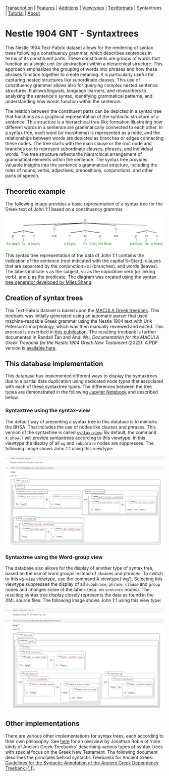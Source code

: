 <a name="start"></a>
<div class="hidden-content">
<a href="transcription.md">Transcription</a> | <a href="features/README.md#start">Features</a> | <a href="additions/README.md#start">Additions</a> | <a href="viewtypes.md#start">Viewtypes</a> | <a href="textformats.md#start">Textformats</a> | Syntaxtrees | <a href="tutorial/README.md#start">Tutorial</a> | <a href="about.md#start">About</a>
</div>

# Nestle 1904 GNT - Syntaxtrees

This Nestle 1904 Text-Fabric dataset allows for the rendering of syntax trees following a constituency grammar, which describes sentences in terms of its constituent parts. These constituents are groups of words that function as a single unit (or abstraction) within a hierarchical structure. This approach emphasizes the grouping of words into phrases and how these phrases function together to create meaning. It is particularly useful for capturing nested structures like subordinate clauses. This use of constituency grammar allows also for querying complex nested sentence structures. It allows linguists, language learners, and researchers to analyzing the sentence's syntax, identifying grammatical patterns, and understanding how words function within the sentence.

The relation between the constituent parts can be depicted in a syntax tree that functions as a graphical representation of the syntactic structure of a sentence. This structure is a hierarchical tree-like formation illustrating how different words in a sentence are grammatically connected to each other. In a syntax tree, each word (or morpheme) is represented as a node, and the relationships between words are depicted as branches or edges connecting these nodes. The tree starts with the main clause or the root node and branches out to represent subordinate clauses, phrases, and individual words. The tree structure reflects the hierarchical arrangement of grammatical elements within the sentence. The syntax tree provides valuable insights into the sentence's grammatical structure, including the roles of nouns, verbs, adjectives, prepositions, conjunctions, and other parts of speech. 

## Theoretic example

The following image provides a basic representation of a syntax tree for the Greek text of John 1:1 based on a constituency grammar.

<img src="features/images/syntax_tree.png" width="550">

This syntax tree representation of the data of John 1:1 contains the indication of the sentence (root indicated with the capital S=Start), clauses that are separated by the conjunction καί (branches), and words (leaves). The labels indicate s as the subject, vc as the copulative verb (or linking verb), and p as the predicate. The diagram was created using the [syntax tree generator developed by Miles Shang](https://mshang.ca/syntree/?i=%5BSentence%5Bclause%20%5Bpred%20%20%E1%BC%98%CE%BD%20%E1%BC%80%CF%81%CF%87%E1%BF%87%5D%20%5Bvc%20%E1%BC%A6%CE%BD%5D%20%20%5Bsubj%20%E1%BD%81%20%CE%BB%CF%8C%CE%B3%CE%BF%CF%82%5D%5D%20%5Bconj%20%CE%BA%CE%B1%E1%BD%B6%5D%20%20%5Bclause%20%5Bsubj%20%E1%BD%81%20%CE%BB%CF%8C%CE%B3%CE%BF%CF%82%5D%20%5Bvc%20%E1%BC%A6%CE%BD%20%5D%20%5Bpred%20%CF%80%CF%81%E1%BD%B8%CF%82%20%CF%84%E1%BD%B8%CE%BD%20%CE%B8%CE%B5%CF%8C%CE%BD%5D%5D%20%5Bconj%20%CE%BA%CE%B1%E1%BD%B6%5D%20%5Bclause%5Bpred%20%CE%BA%CE%B1%E1%BD%B6%20%CE%B8%CE%B5%E1%BD%B8%CF%82%5D%5Bvc%20%E1%BC%A6%CE%BD%5D%5Bsubj%20%E1%BD%81%20%CE%BB%CF%8C%CE%B3%CE%BF%CF%82%5D%5D%5D).

## Creation of syntax trees

This Text-Fabric dataset is based upon the [MACULA Greek treebank](https://github.com/Clear-Bible/macula-greek). This treebank was initially generated using an automatic parser that used machine-readable Greek grammar using the Nestle 1904 text with Urik Peterson's morphology, which was then manually reviewed and edited. This process is described in [this publication](https://tidsskrift.dk/hiphilnovum/article/view/142738/186440). The resulting treebank is further documented in Randall Tan and Andi Wu, *Documentation for the MACULA Greek Treebank for the Nestle 1904 Greek New Testament* (2022). A PDF version is [available here](https://github.com/Clear-Bible/macula-greek/raw/main/doc/MACULA%20Greek%20Treebank%20for%20the%20Nestle%201904%20Greek%20New%20Testament.pdf).

## This database implementation

This database has implemented different ways to display the syntaxtrees due to a partial data duplication using dedicated node types that associated with each of these syntaxtree types. The differences between the tree types are demonstrated in the following [Jupyter Notebook](https://nbviewer.org/github/saulocantanhede/tfgreek2/blob/main/docs/usecases/john1.ipynb) and described below.

### Syntaxtree using the syntax-view
The default way of presenting a syntax tree in this datatase is to mimicks the BHSA. That includes the use of nodes like clauses and phrases. This version of the syntaxtree is called [`syntax-view`](syntax-view.md#start). By default, the command `A.show()` will provide syntaxtrees according to this viewtype. In this viewtype the display of all `wg` and `subphrase` nodes are suppresses. The following image shows John 1:1 using this viewtype:

<img src="features/images/John_1_1_syntax-view.png" width="650px">

### Syntaxtree using the Word-group view
The database also allows for the display of another type of syntax tree, based on the use of word groups instead of clauses and phrases. To switch to this [`wg-view`](wg-view.md#start) viewtype, use the command A.viewtype('wg'). Selecting this viewtype suppresses the display of all `subphrase`, `phrase`, `clause` and `group` nodes and changes some of the labels (esp. on `sentence` nodes). The resulting syntax tree display closely represents the data as found in the XML source files. The following image shows John 1:1 using this view type:

<img src="features/images/John_1_1_wg-view.png" width="650px">

## Other implementations 

There are various other implementations for syntax trees, each according to their own philosophy. See [here](https://jonathanrobie.biblicalhumanities.org/blog/2017/12/20/treebanks-for-ancient-greek/) for an overview by Jonathan Robie of 'nine kinds of Ancient Greek Treebanks' describing various types of syntax-trees with special focus on the Greek New Testament. The following document describes the principles behind syntactic Treebanks for Ancient Greek: [Guidelines for the Syntactic Annotation of the
Ancient Greek Dependency Treebank (1.1)](https://vgorman.com/wp-content/uploads/2021/07/guidelines-for-Greek-2008.pdf).

